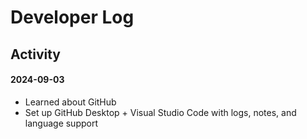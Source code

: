 # Developer Log

## Activity

#### 2024-09-03

- Learned about GitHub
- Set up GitHub Desktop + Visual Studio Code with logs, notes, and language support
